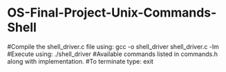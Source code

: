 # OS-Final-Project-Unix-Commands-Shell

#Compile the shell_driver.c file using: gcc -o shell_driver shell_driver.c -lm
#Execute using: ./shell_driver
#Available commands listed in commands.h along with implementation.
#To terminate type: exit
